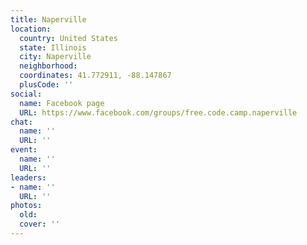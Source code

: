 ```yaml
---
title: Naperville
location:
  country: United States
  state: Illinois
  city: Naperville
  neighborhood: 
  coordinates: 41.772911, -88.147867
  plusCode: ''
social:
  name: Facebook page
  URL: https://www.facebook.com/groups/free.code.camp.naperville
chat:
  name: ''
  URL: ''
event:
  name: ''
  URL: ''
leaders:
- name: ''
  URL: ''
photos:
  old: 
  cover: ''
---
```

